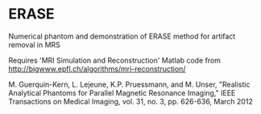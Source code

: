 # ERASE
Numerical phantom and demonstration of ERASE method for artifact removal in MRS

Requires 'MRI Simulation and Reconstruction' Matlab code from 
http://bigwww.epfl.ch/algorithms/mri-reconstruction/

M. Guerquin-Kern, L. Lejeune, K.P. Pruessmann, and M. Unser, "Realistic Analytical Phantoms for Parallel Magnetic Resonance Imaging," IEEE Transactions on Medical Imaging, vol. 31, no. 3, pp. 626-636, March 2012

